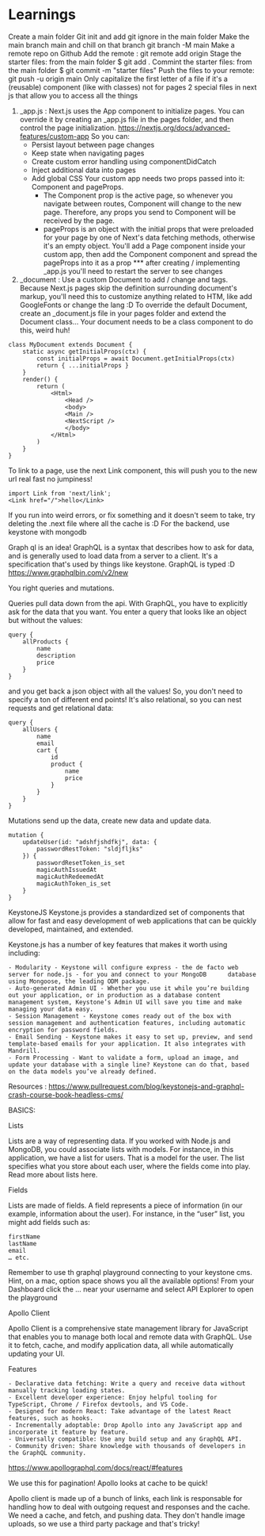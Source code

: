 # Learnings

Create a main folder
Git init and add git ignore in the main folder
Make the main branch main and chill on that branch git branch -M main
Make a remote repo on Github
Add the remote : git remote add origin <link github gives youuououo>
Stage the starter files: from the main folder $ git add .
Commint the starter files: from the main folder $ git commit -m "starter files"
Push the files to your remote: git push -u origin main
Only capitalize the first letter of a file if it's a (reusable) component (like with classes) not for pages
2 special files in next js that allow you to access all the things 
1) _app.js :
Next.js uses the App component to initialize pages. You can override it by creating an _app.js file in the pages folder, and then control the page initialization. https://nextjs.org/docs/advanced-features/custom-app
So you can:
    - Persist layout between page changes
    - Keep state when navigating pages
    - Create custom error handling using componentDidCatch
    - Inject additional data into pages
    - Add global CSS
    Your custom app needs two props passed into it: Component and pageProps.
        - The Component prop is the active page, so whenever you navigate between routes, Component will change to the new page. Therefore, any props you send to Component will be received by the page. 
        - pageProps is an object with the initial props that were preloaded for your page by one of Next's data fetching methods, otherwise it's an empty object.
    You'll add a Page component inside your custom app, then add the Component component and spread the pageProps into it as a prop
    *** after creating / implementing _app.js you'll need to restart the server to see changes
2) _document :
Use a custom Document to add / change <html> and <body> tags. Because Next.js pages skip the definition surrounding document's markup, you'll need this to customize anything related to HTM, like add GoogleFonts or change the lang :D To override the default Document, create an _document.js file in your pages folder and extend the Document class... Your document needs to be a class component to do this, weird huh!
````
class MyDocument extends Document {
    static async getInitialProps(ctx) {
        const initialProps = await Document.getInitialProps(ctx)
        return { ...initialProps }
    }
    render() {
        return (
            <Html>
                <Head />
                <body>
                <Main />
                <NextScript />
                </body>
            </Html>
        )
    }
}
````
To link to a page, use the next Link component, this will push you to the new url real fast no jumpiness!
````
import Link from 'next/link';
<Link href="/">hello</Link>
````
If you run into weird errors, or fix something and it doesn't seem to take, try deleting the .next file where all the cache is :D
For the backend, use keystone with mongodb

Graph ql is an idea!  GraphQL is a syntax that describes how to ask for data, and is generally used to load data from a server to a client. It's a specification that's used by things like keystone. GraphQL is typed :D
https://www.graphqlbin.com/v2/new

You right queries and mutations.

Queries pull data down from the api. With GraphQL, you have to explicitly ask for the data that you want. You enter a query that looks like an object but without the values:
````
query {
    allProducts {
        name
        description
        price
    }
} 
````
and you get back a json object with all the values! So, you don't need to specify a ton of different end points! It's also relational, so you can nest requests and get relational data:
````
query {
    allUsers {
        name
        email
        cart {
            id
            product {
                name 
                price
            }
        }
    }
} 
````

Mutations send up the data, create new data and update data.

````
mutation {
    updateUser(id: "adshfjshdfkj", data: {
        passwordRestToken: "sldjfljks"
    }) {
        passwordResetToken_is_set
        magicAuthIssuedAt
        magicAuthRedeemedAt
        magicAuthToken_is_set
    }
} 
````

KeystoneJS
Keystone.js provides a standardized set of components that allow for fast and easy development of web applications that can be quickly developed, maintained, and extended.

Keystone.js has a number of key features that makes it worth using including:

    - Modularity - Keystone will configure express - the de facto web server for node.js - for you and connect to your MongoDB      database using Mongoose, the leading ODM package.
    - Auto-generated Admin UI - Whether you use it while you’re building out your application, or in production as a database content management system, Keystone’s Admin UI will save you time and make managing your data easy.
    - Session Management - Keystone comes ready out of the box with session management and authentication features, including automatic encryption for password fields.
    - Email Sending - Keystone makes it easy to set up, preview, and send template-based emails for your application. It also integrates with Mandrill.
    - Form Processing - Want to validate a form, upload an image, and update your database with a single line? Keystone can do that, based on the data models you’ve already defined.
Resources : https://www.pullrequest.com/blog/keystonejs-and-graphql-crash-course-book-headless-cms/

BASICS: 

Lists

Lists are a way of representing data. If you worked with Node.js and MongoDB, you could associate lists with models. For instance, in this application, we have a list for users. That is a model for the user. The list specifies what you store about each user, where the fields come into play. Read more about lists here.

Fields

Lists are made of fields. A field represents a piece of information (in our example, information about the user). For instance, in the “user” list, you might add fields such as:

    firstName
    lastName
    email
    … etc.

Remember to use th graphql playground connecting to your keystone cms.
Hint, on a mac, option space shows you all the available options! From your Dashboard click the ... near your username and select API Explorer to open the playground

Apollo Client

Apollo Client is a comprehensive state management library for JavaScript that enables you to manage both local and remote data with GraphQL. Use it to fetch, cache, and modify application data, all while automatically updating your UI.

Features

    - Declarative data fetching: Write a query and receive data without manually tracking loading states.
    - Excellent developer experience: Enjoy helpful tooling for TypeScript, Chrome / Firefox devtools, and VS Code.
    - Designed for modern React: Take advantage of the latest React features, such as hooks.
    - Incrementally adoptable: Drop Apollo into any JavaScript app and incorporate it feature by feature.
    - Universally compatible: Use any build setup and any GraphQL API.
    - Community driven: Share knowledge with thousands of developers in the GraphQL community.
https://www.apollographql.com/docs/react/#features

We use this for pagination! Apollo looks at cache to be quick!

Apollo client is made up of a bunch of links, each link is responsable for handling how to deal with outgoing request and responses and the cache. We need a cache, and fetch, and pushing data. They don't handle image uploads, so we use a third party package and that's tricky!